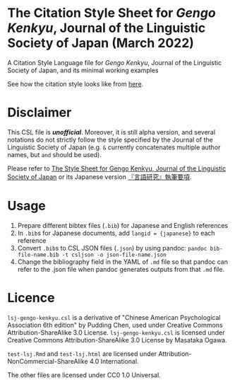 # The Citation Style Sheet for *Gengo Kenkyu*, Journal of the Linguistic Society of Japan (March 2022)

A Citation Style Language file for *Gengo Kenkyu*, Journal of the Linguistic Society of Japan, and its minimal working examples

See how the citation style looks like from [here](https://htmlpreview.github.io/?https://github.com/CLRafaelR/citation-lsj/blob/master/test-lsj.html).

# Disclaimer

This CSL file is ***unofficial***.
Moreover, it is still alpha version, and several notations do not strictly follow the style specified by the Journal of the Linguistic Society of Japan (e.g. `&` currently concatenates multiple author names, but `and` should be used).

Please refer to [The Style Sheet for Gengo Kenkyu, Journal of the Linguistic Society of Japan](https://www.ls-japan.org/modules/documents/LSJpapers/e-gkstyle202207.pdf) or its Japanese version [『言語研究』執筆要項](https://www.ls-japan.org/modules/documents/LSJpapers/j-gkstyle202207.pdf).

# Usage

1. Prepare different bibtex files (`.bib`) for Japanese and English references
1. In `.bib`s for Japanese documents, add `langid = {japanese}` to each reference
1. Convert `.bib`s to CSL JSON files (`.json`) by using pandoc: `pandoc bib-file-name.bib -t csljson -o json-file-name.json`
1. Change the bibliography field in the YAML of `.md` file so that pandoc can refer to the .json file when pandoc generates outputs from that `.md` file.

# Licence

`lsj-gengo-kenkyu.csl` is a derivative of "Chinese American Psychological Association 6th edition" by Pudding Chen, used under Creative Commons Attribution-ShareAlike 3.0 License. `lsj-gengo-kenkyu.csl` is licensed under Creative Commons Attribution-ShareAlike 3.0 License by Masataka Ogawa.

`test-lsj.Rmd` and `test-lsj.html` are licensed under  Attribution-NonCommercial-ShareAlike 4.0 International.

The other files are licensed under CC0 1.0 Universal.
